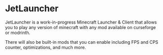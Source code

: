 # JetLauncher
JetLauncher is a work-in-progress Minecraft Launcher & Client that allows you to play any version of minecraft with any mod available on curseforge or modrinth.

There will also be built-in mods that you can enable including FPS and CPS counter, optimizations, and much more.
